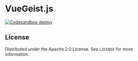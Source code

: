 <!-- PROJECT LOGO -->
<br />

# VueGeist.js

[![Codesandbox deploy](https://img.shields.io/badge/open%20in%20codesandbox-online?style=for-the-badge&logo=codesandbox&color=black)](http://githubbox.com/VerifiedGruber/Vuegeist.js)

<!-- LICENSE -->

## License

Distributed under the Apache 2.0 License. See `LICENSE` for more information.
